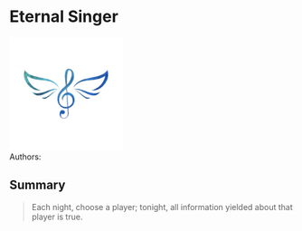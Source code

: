 # Eternal Singer
<img src="https://raw.githubusercontent.com/yoyosource/BOTC-HomeBrew/master/Townsfolk/Eternal Singer/image.png" alt="drawing" width="200"/>\
Authors: 

## Summary
> Each night, choose a player; tonight, all information yielded about that player is true.

